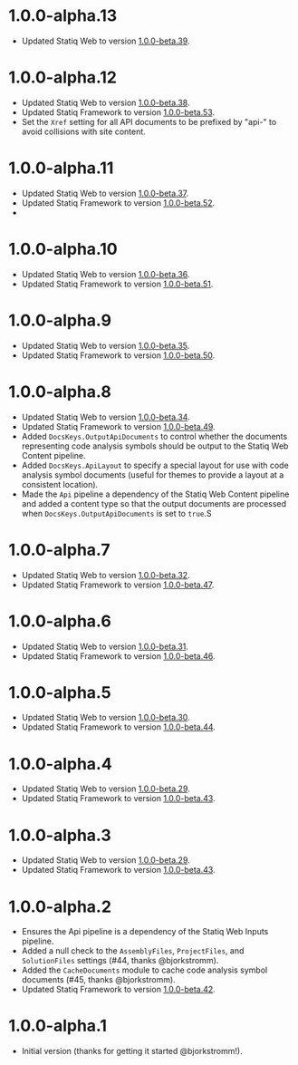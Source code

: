 # 1.0.0-alpha.13

- Updated Statiq Web to version [1.0.0-beta.39](https://github.com/statiqdev/Statiq.Web/releases/tag/v1.0.0-beta.39).

# 1.0.0-alpha.12

- Updated Statiq Web to version [1.0.0-beta.38](https://github.com/statiqdev/Statiq.Web/releases/tag/v1.0.0-beta.38).
- Updated Statiq Framework to version [1.0.0-beta.53](https://github.com/statiqdev/Statiq.Framework/releases/tag/v1.0.0-beta.53).
- Set the `Xref` setting for all API documents to be prefixed by "api-" to avoid collisions with site content.

# 1.0.0-alpha.11

- Updated Statiq Web to version [1.0.0-beta.37](https://github.com/statiqdev/Statiq.Web/releases/tag/v1.0.0-beta.37).
- Updated Statiq Framework to version [1.0.0-beta.52](https://github.com/statiqdev/Statiq.Framework/releases/tag/v1.0.0-beta.52).
- 
# 1.0.0-alpha.10

- Updated Statiq Web to version [1.0.0-beta.36](https://github.com/statiqdev/Statiq.Web/releases/tag/v1.0.0-beta.36).
- Updated Statiq Framework to version [1.0.0-beta.51](https://github.com/statiqdev/Statiq.Framework/releases/tag/v1.0.0-beta.51).

# 1.0.0-alpha.9

- Updated Statiq Web to version [1.0.0-beta.35](https://github.com/statiqdev/Statiq.Web/releases/tag/v1.0.0-beta.35).
- Updated Statiq Framework to version [1.0.0-beta.50](https://github.com/statiqdev/Statiq.Framework/releases/tag/v1.0.0-beta.50).

# 1.0.0-alpha.8

- Updated Statiq Web to version [1.0.0-beta.34](https://github.com/statiqdev/Statiq.Web/releases/tag/v1.0.0-beta.34).
- Updated Statiq Framework to version [1.0.0-beta.49](https://github.com/statiqdev/Statiq.Framework/releases/tag/v1.0.0-beta.49).
- Added `DocsKeys.OutputApiDocuments` to control whether the documents representing code analysis symbols should be output to the Statiq Web Content pipeline.
- Added `DocsKeys.ApiLayout` to specify a special layout for use with code analysis symbol documents (useful for themes to provide a layout at a consistent location).
- Made the `Api` pipeline a dependency of the Statiq Web Content pipeline and added a content type so that the output documents are processed when `DocsKeys.OutputApiDocuments` is set to `true`.S

# 1.0.0-alpha.7

- Updated Statiq Web to version [1.0.0-beta.32](https://github.com/statiqdev/Statiq.Web/releases/tag/v1.0.0-beta.32).
- Updated Statiq Framework to version [1.0.0-beta.47](https://github.com/statiqdev/Statiq.Framework/releases/tag/v1.0.0-beta.47).

# 1.0.0-alpha.6

- Updated Statiq Web to version [1.0.0-beta.31](https://github.com/statiqdev/Statiq.Web/releases/tag/v1.0.0-beta.31).
- Updated Statiq Framework to version [1.0.0-beta.46](https://github.com/statiqdev/Statiq.Framework/releases/tag/v1.0.0-beta.46).

# 1.0.0-alpha.5

- Updated Statiq Web to version [1.0.0-beta.30](https://github.com/statiqdev/Statiq.Web/releases/tag/v1.0.0-beta.30).
- Updated Statiq Framework to version [1.0.0-beta.44](https://github.com/statiqdev/Statiq.Framework/releases/tag/v1.0.0-beta.44).

# 1.0.0-alpha.4

- Updated Statiq Web to version [1.0.0-beta.29](https://github.com/statiqdev/Statiq.Web/releases/tag/v1.0.0-beta.29).
- Updated Statiq Framework to version [1.0.0-beta.43](https://github.com/statiqdev/Statiq.Framework/releases/tag/v1.0.0-beta.43).

# 1.0.0-alpha.3

- Updated Statiq Web to version [1.0.0-beta.29](https://github.com/statiqdev/Statiq.Web/releases/tag/v1.0.0-beta.29).
- Updated Statiq Framework to version [1.0.0-beta.43](https://github.com/statiqdev/Statiq.Framework/releases/tag/v1.0.0-beta.43).

# 1.0.0-alpha.2

- Ensures the Api pipeline is a dependency of the Statiq Web Inputs pipeline.
- Added a null check to the `AssemblyFiles`, `ProjectFiles`, and `SolutionFiles` settings (#44, thanks @bjorkstromm).
- Added the `CacheDocuments` module to cache code analysis symbol documents (#45, thanks @bjorkstromm).
- Updated Statiq Framework to version [1.0.0-beta.42](https://github.com/statiqdev/Statiq.Framework/releases/tag/v1.0.0-beta.42).

# 1.0.0-alpha.1

- Initial version (thanks for getting it started @bjorkstromm!).